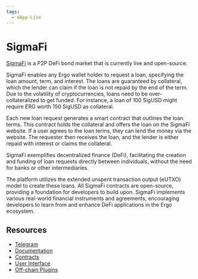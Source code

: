 ```yaml
---
tags:
  - dApp-Live
---
```


# SigmaFi 

[SigmaFi](https://sigmafi.app/) is a P2P DeFi bond market that is currently live and open-source. 

SigmaFi enables any Ergo wallet holder to request a loan, specifying the loan amount, term, and interest. The loans are guaranteed by collateral, which the lender can claim if the loan is not repaid by the end of the term. Due to the volatility of cryptocurrencies, loans need to be over-collateralized to get funded. For instance, a loan of 100 SigUSD might require ERG worth 150 SigUSD as collateral.

Each new loan request generates a smart contract that outlines the loan terms. This contract holds the collateral and offers the loan on the SigmaFi website. If a user agrees to the loan terms, they can lend the money via the website. The requester then receives the loan, and the lender is either repaid with interest or claims the collateral.

SigmaFi exemplifies decentralized finance (DeFi), facilitating the creation and funding of loan requests directly between individuals, without the need for banks or other intermediaries.

The platform utilizes the extended unspent transaction output (eUTXO) model to create these loans. All SigmaFi contracts are open-source, providing a foundation for developers to build upon. SigmaFi implements various real-world financial instruments and agreements, encouraging developers to learn from and enhance DeFi applications in the Ergo ecosystem.

## Resources

- [Telegram](https://t.me/sigmafi)
- [Documentation](https://sigmafi.gitbook.io/sigmafi-docs/)
- [Contracts](https://github.com/K-Singh/Sigma-Finance)
- [User Interface](https://github.com/capt-nemo429/sigmafi-ui)
- [Off-chain Plugins](https://github.com/capt-nemo429/sigmafi-ui/blob/main/src/offchain/plugins.ts)
